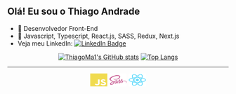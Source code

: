 ## Olá! Eu sou o Thiago Andrade


- 🔭 Desenvolvedor Front-End
- 🌱 Javascript, Typescript, React.js, SASS, Redux, Next.js
- Veja meu LinkedIn: [![LinkedIn Badge](https://img.shields.io/badge/-Thiago_Martins-blue?style=flat-square&logo=Linkedin&logoColor=white&link=https://www.linkedin.com/in/thiagoma/)](https://www.linkedin.com/in/thiagoma/)

<div align="center" >
  
[![ThiagoMa1's GitHub stats](https://github-readme-stats.vercel.app/api?username=ThiagoMa1&show_icons=true&theme=merko&count_private=true)](https://github.com/ThiagoMa1/github-readme-stats)
[![Top Langs](https://github-readme-stats.vercel.app/api/top-langs/?username=ThiagoMa1&layout=compact&show_icons=true&theme=merko&count_private=true)](https://github.com/ThiagoMa1/github-readme-stats)
</div> <hr>
<div align="center" style="display: inline_block">
  <img align="center" alt="Th-Js" height="30" width="40" src="https://raw.githubusercontent.com/devicons/devicon/master/icons/javascript/javascript-plain.svg">
  <img align="center" alt="Th-SASS" height="30" width="40" src="https://raw.githubusercontent.com/devicons/devicon/master/icons/sass/sass-original.svg">
  <img align="center" alt="Th-React" height="30" width="40" src="https://raw.githubusercontent.com/devicons/devicon/master/icons/react/react-original.svg">
</div>





<!--
**ThiagoMa1/ThiagoMa1** is a ✨ _special_ ✨ repository because its `README.md` (this file) appears on your GitHub profile.

Here are some ideas to get you started:
### Hi there 👋



- 🔭 I’m currently working on ...
- 🌱 I’m currently learning ...
- 👯 I’m looking to collaborate on ...
- 🤔 I’m looking for help with ...
- 💬 Ask me about ...
- 📫 How to reach me: ...
- 😄 Pronouns: ...
- ⚡ Fun fact: ...
-->
